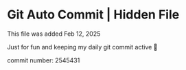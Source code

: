 # Git Auto Commit | Hidden File

This file was added Feb 12, 2025

Just for fun and keeping my daily git commit active 🤪

commit number: 2545431

